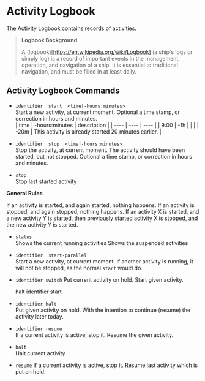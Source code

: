 # Activity Logbook

The [Activity](activity.md) Logbook contains records of activities.

> **Logbook Background**
>
> A (logbook)[https://en.wikipedia.org/wiki/Logbook] (a ship's logs or simply log) is a record of important events in the management, operation, and navigation of a ship. It is essential to traditional navigation, and must be filled in at least daily.


## Activity Logbook Commands

- `identifier  start  <time|-hours:minutes>`  
  Start a new activity, at current moment.
  Optional a time stamp, or correction in hours and minutes.  
  | time | -hours:minutes | description |
  | ---- | ---- | ---- |
  | 9:00 | -1h  | |
  |      | -20m | This activity is already started 20 minutes earlier. |
  

- `identifier  stop  <time|-hours:minutes>`  
  Stop the activity, at current moment. The activity should have been started, but not stopped.
  Optional a time stamp, or correction in hours and minutes.  

- `stop`  
  Stop last started activity

**General Rules**

If an activity is started, and again started, nothing happens.
If an activity is stopped, and again stopped, nothing happens.
If an activity X is started, and a new activity Y is started, then previously started activity X is stopped, and the new activity Y is started.

- `status`  
  Shows the current running activities
  Shows the suspended activities

- `identifier  start-parallel`  
  Start a new activity, at current moment. If another activity is running, it will not be stopped, as the normal `start` would do.

- `identifier switch`
  Put current activity on hold. Start given activity.

    halt
    identifier start
  
- `identifier halt`  
  Put given activity on hold. With the intention to continue (resume) the activity later today.

- `identifier resume`  
  If a current activity is active, stop it. Resume the given activity.

- `halt`  
  Halt current activity
- `resume`
  If a current activity is active, stop it. Resume last activity which is put on hold.

